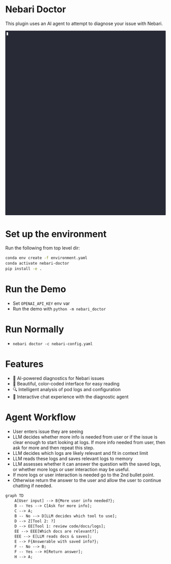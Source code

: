 #  Nebari Doctor

This plugin uses an AI agent to attempt to diagnose your issue with Nebari.

![Nebari Doctor Demo](./demo.gif)

# Set up the environment
Run the following from top level dir:
```bash
conda env create -f environment.yaml
conda activate nebari-doctor
pip install -e .
```

# Run the Demo
- Set `OPENAI_API_KEY` env var
- Run the demo with `python -m nebari_doctor`

# Run Normally
- `nebari doctor -c nebari-config.yaml`

# Features
- 🤖 AI-powered diagnostics for Nebari issues
- 🎨 Beautiful, color-coded interface for easy reading
- 🔍 Intelligent analysis of pod logs and configuration
- 💬 Interactive chat experience with the diagnostic agent

# Agent Workflow
- User enters issue they are seeing
- LLM decides whether more info is needed from user or if the issue is clear enough to start looking at logs.  If more info needed from user, then ask for more and then repeat this step.
- LLM decides which logs are likely relevant and fit in context limit
- LLM reads these logs and saves relevant logs to memory
- LLM assesses whether it can answer the question with the saved logs, or whether more logs or user interaction may be useful.
- If more logs or user interaction is needed go to the 2nd bullet point.
- Otherwise return the answer to the user and allow the user to continue chatting if needed.

```mermaid
graph TD
    A[User input] --> B{More user info needed?};
    B -- Yes --> C[Ask for more info];
    C --> A;
    B -- No --> D[LLM decides which tool to use];
    D --> Z[Tool 2: ?]
    D --> EE[Tool 1: review code/docs/logs];
    EE --> EEE[Which docs are relevant?];
    EEE --> E[LLM reads docs & saves];
    E --> F{Answerable with saved info?};
    F -- No --> B;
    F -- Yes --> H[Return answer];
    H --> A;
```
